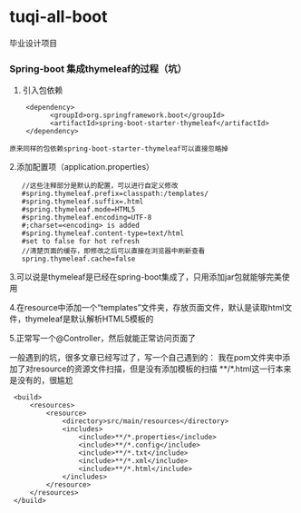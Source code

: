 # tuqi-all-boot
毕业设计项目

### Spring-boot 集成thymeleaf的过程（坑）
  1. 引入包依赖
 
  ```
      <dependency>
			<groupId>org.springframework.boot</groupId>
			<artifactId>spring-boot-starter-thymeleaf</artifactId>
	  </dependency>
  ``` 
    
    原来同样的包依赖spring-boot-starter-thymeleaf可以直接忽略掉
  2.添加配置项（application.properties）
 ```
    //这些注释部分是默认的配置，可以进行自定义修改
    #spring.thymeleaf.prefix=classpath:/templates/  
    #spring.thymeleaf.suffix=.html  
    #spring.thymeleaf.mode=HTML5  
    #spring.thymeleaf.encoding=UTF-8  
    #;charset=<encoding> is added  
    #spring.thymeleaf.content-type=text/html  
    #set to false for hot refresh  
    //清楚页面的缓存，即修改之后可以直接在浏览器中刷新查看
    spring.thymeleaf.cache=false  
  ```
  3.可以说是thymeleaf是已经在spring-boot集成了，只用添加jar包就能够完美使用
  
  4.在resource中添加一个“templates”文件夹，存放页面文件，默认是读取html文件，thymeleaf是默认解析HTML5模板的
  
  5.正常写一个@Controller，然后就能正常访问页面了
  
  一般遇到的坑，很多文章已经写过了，写一个自己遇到的：
    我在pom文件夹中添加了对resource的资源文件扫描，但是没有添加模板的扫描
    <include>**/*.html</include>这一行本来是没有的，很尴尬
   ```
    <build>
		<resources>
			<resource>
				<directory>src/main/resources</directory>
				<includes>
					<include>**/*.properties</include>
					<include>**/*.config</include>
					<include>**/*.txt</include>
					<include>**/*.xml</include>
					<include>**/*.html</include>
				</includes>
			</resource>
		</resources>
	</build>
  ```
   
